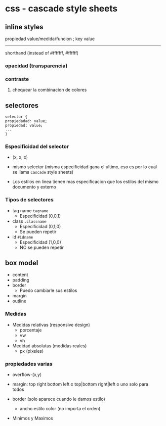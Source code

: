 # css - cascade style sheets

## inline styles

propiedad value/medida/funcion ;
key value

---

shorthand (instead of #fffffff, #ffffff)

### opacidad (transparencia)

### contraste

1. chequear la combinacion de colores

## selectores

```
selector {
propiedadad: value;
propiedad: value;
...
}
```

### Especificidad del selector

- (x, x, x)

- mismo selector (misma especificidad gana el ultimo,
  eso es por lo cual se llama `cascade` style sheets)
- Los estilos en linea tienen mas especificacion que los estilos del mismo documento y externo

### Tipos de selectores

- tag name `tagname`
  - Especificidad (0,0,1)
- class `.classname`
  - Especificidad (0,1,0)
  - Se pueden repetir
- id `#idname`
  - Especificidad (1,0,0)
  - NO se pueden repetir

## box model

- content
- padding
- border
  - Puedo cambiarle sus estilos
- margin
- outline

### Medidas

- Medidas relativas (responsive design)
  - porcentaje
  - vw
  - vh
- Medidad absolutas (medidas reales)
  - px (pixeles)

### propiedades varias

- overflow-(x,y)

- margin: top right bottom left o top|bottom right|left o uno solo para todos
- border (solo aparece cuando le damos estilo)
  - ancho estilo color (no importa el orden)
- Minimos y Maximos
